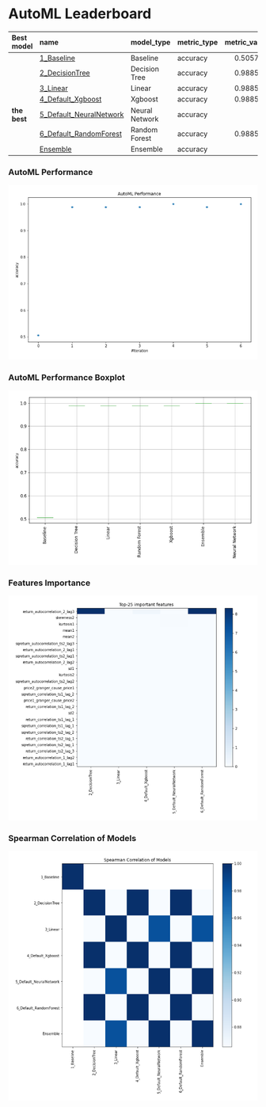 # AutoML Leaderboard

| Best model   | name                                                         | model_type     | metric_type   |   metric_value |   train_time |
|:-------------|:-------------------------------------------------------------|:---------------|:--------------|---------------:|-------------:|
|              | [1_Baseline](1_Baseline/README.md)                           | Baseline       | accuracy      |       0.505747 |         2.23 |
|              | [2_DecisionTree](2_DecisionTree/README.md)                   | Decision Tree  | accuracy      |       0.988506 |         7.04 |
|              | [3_Linear](3_Linear/README.md)                               | Linear         | accuracy      |       0.988506 |         6.72 |
|              | [4_Default_Xgboost](4_Default_Xgboost/README.md)             | Xgboost        | accuracy      |       0.988506 |         6.97 |
| **the best** | [5_Default_NeuralNetwork](5_Default_NeuralNetwork/README.md) | Neural Network | accuracy      |       1        |         4.51 |
|              | [6_Default_RandomForest](6_Default_RandomForest/README.md)   | Random Forest  | accuracy      |       0.988506 |        10.01 |
|              | [Ensemble](Ensemble/README.md)                               | Ensemble       | accuracy      |       1        |         0.36 |

### AutoML Performance
![AutoML Performance](ldb_performance.png)

### AutoML Performance Boxplot
![AutoML Performance Boxplot](ldb_performance_boxplot.png)

### Features Importance
![features importance across models](features_heatmap.png)



### Spearman Correlation of Models
![models spearman correlation](correlation_heatmap.png)

